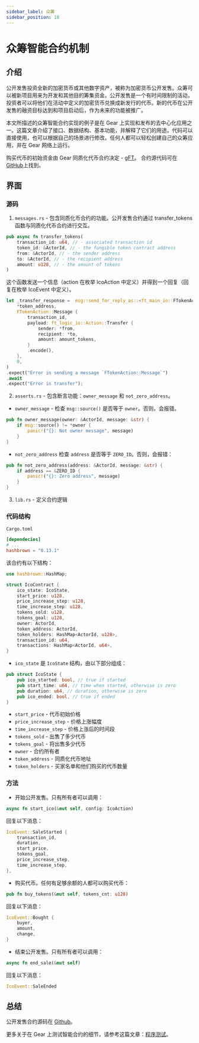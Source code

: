 ```yaml
---
sidebar_label: 众筹
sidebar_position: 18
---
```


# 众筹智能合约机制

## 介绍

公开发售投资全新的加密货币或其他数字资产，被称为加密货币公开发售。众筹可以被新项目用来为开发和其他目的筹集资金。公开发售是一个有时间限制的活动，投资者可以将他们在活动中定义的加密货币兑换成新发行的代币。新的代币在公开发售的融资目标达到和项目启动后，作为未来的功能被推广。

本文所描述的众筹智能合约实现的例子是在 Gear 上实现和发布的去中心化应用之一。这篇文章介绍了接口、数据结构、基本功能，并解释了它们的用途。代码可以直接使用，也可以根据自己的场景进行修改。任何人都可以轻松创建自己的众筹应用，并在 Gear 网络上运行。

购买代币的初始资金由 Gear 同质化代币合约决定 - [gFT](https://wiki.gear-tech.io/examples/gft-20)。
合约源代码可在[GitHub](https://github.com/gear-dapps/crowdsale)上找到。

## 界面

### 源码

1. `messages.rs` - 包含同质化币合约的功能。公开发售合约通过 transfer_tokens 函数与同质化代币合约进行交互。

```rust
pub async fn transfer_tokens(
    transaction_id: u64, // - associated transaction id
    token_id: &ActorId, // - the fungible token contract address
    from: &ActorId, // - the sender address
    to: &ActorId, // - the recipient address
    amount: u128, // - the amount of tokens
)
```

这个函数发送一个信息（action 在枚举 IcoAction 中定义）并得到一个回复（回复在枚举 IcoEvent 中定义）。

```rust
let _transfer_response =  msg::send_for_reply_as::<ft_main_io::FTokenAction, FTokenEvent>(
    *token_address,
    FTokenAction::Message {
        transaction_id,
        payload: ft_logic_io::Action::Transfer {
            sender: *from,
            recipient: *to,
            amount: amount_tokens,
        }
        .encode(),
    },
    0,
)
.expect("Error in sending a message `FTokenAction::Message`")
.await
.expect("Error in transfer");
```

2. `asserts.rs` - 包含断言功能：`owner_message` 和 `not_zero_address`。

- `owner_message` - 检查 `msg::source()` 是否等于 `owner`。否则，会报错。

```rust
pub fn owner_message(owner: &ActorId, message: &str) {
    if msg::source() != *owner {
        panic!("{}: Not owner message", message)
    }
}
```
- `not_zero_address` 检查 `address` 是否等于 `ZERO_ID`。否则，会报错：

```rust
pub fn not_zero_address(address: &ActorId, message: &str) {
    if address == &ZERO_ID {
        panic!("{}: Zero address", message)
    }
}
```

3. `lib.rs` - 定义合约逻辑

### 代码结构
`Cargo.toml`
```toml
[dependecies]
# ...
hashbrown = "0.13.1"
```

该合约有以下结构：

```rust
use hashbrown::HashMap;

struct IcoContract {
    ico_state: IcoState,
    start_price: u128,
    price_increase_step: u128,
    time_increase_step: u128,
    tokens_sold: u128,
    tokens_goal: u128,
    owner: ActorId,
    token_address: ActorId,
    token_holders: HashMap<ActorId, u128>,
    transaction_id: u64,
    transactions: HashMap<ActorId, u64>,
}
```

- `ico_state` 是 `IcoState` 结构，由以下部分组成：

```rust
pub struct IcoState {
    pub ico_started: bool, // true if started
    pub start_time: u64, // time when started, otherwise is zero
    pub duration: u64, // duration, otherwise is zero
    pub ico_ended: bool, // true if ended
}
```
- `start_price` - 代币初始价格
- `price_increase_step` -  价格上涨幅度
- `time_increase_step` -  价格上涨后的时间段
- `tokens_sold`  - 出售了多少代币
- `tokens_goal` -  将出售多少代币
- `owner` - 合约所有者
- `token_address` - 同质化代币地址
- `token_holders` - 买家名单和他们购买的代币数量

### 方法

- 开始公开发售。只有所有者可以调用：

```rust
async fn start_ico(&mut self, config: IcoAction)
```

回复以下消息：

```rust
IcoEvent::SaleStarted {
    transaction_id,
    duration,
    start_price,
    tokens_goal,
    price_increase_step,
    time_increase_step,
},
```

- 购买代币。任何有足够余额的人都可以购买代币：

```rust
pub fn buy_tokens(&mut self, tokens_cnt: u128)
```

回复以下消息：

```rust
IcoEvent::Bought {
    buyer,
    amount,
    change,
}
```

- 结束公开发售。只有所有者可以调用：

```rust
async fn end_sale(&mut self)
```

回复以下消息：

```rust
IcoEvent::SaleEnded
```

## 总结

公开发售合约源码在 [Github](https://github.com/gear-dapps/crowdsale)。

更多关于在 Gear 上测试智能合约的细节，请参考这篇文章：[程序测试](/developing-contracts/testing.md)。
